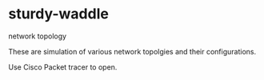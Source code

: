 # sturdy-waddle
network topology

These are simulation of various network topolgies and their configurations.

Use Cisco Packet tracer to open.
